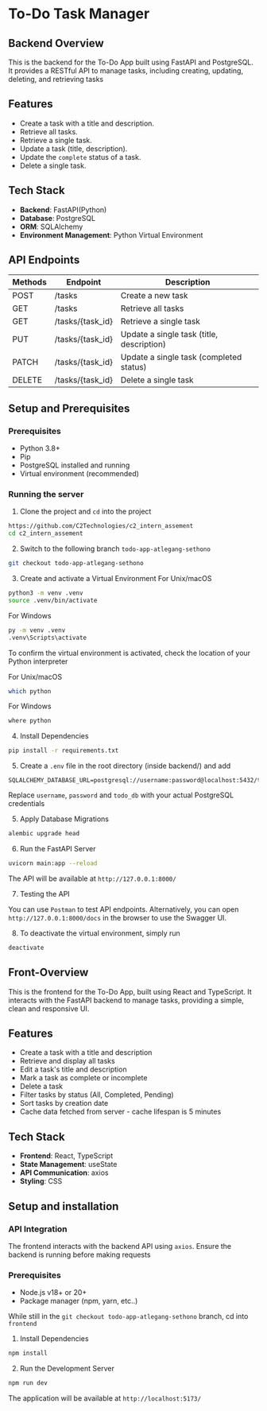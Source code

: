 # To-Do Task Manager


## Backend Overview 

This is the backend for the To-Do App built using FastAPI and PostgreSQL. It provides a RESTful API to manage tasks, including creating, updating, deleting, and retrieving tasks

## Features

- Create a task with a title and description.
- Retrieve all tasks.
- Retrieve a single task.
- Update a task (title, description).
- Update the `complete` status of a task.
- Delete a single task.

## Tech Stack

- **Backend**: FastAPI(Python)
- **Database**: PostgreSQL
- **ORM**: SQLAlchemy
- **Environment Management**: Python Virtual Environment

## API Endpoints

| Methods    | Endpoint         | Description
|------------|------------------|--------------------------
| POST       | /tasks           | Create a new task
| GET        | /tasks           | Retrieve all tasks
| GET        | /tasks/{task_id} | Retrieve a single task
| PUT        | /tasks/{task_id} | Update a single task (title, description)
| PATCH      | /tasks/{task_id} | Update a single task (completed status)
| DELETE     | /tasks/{task_id} | Delete a single task

## Setup and Prerequisites

### Prerequisites

- Python 3.8+
- Pip 
- PostgreSQL installed and running
- Virtual environment (recommended)

### Running the server

1. Clone the project and `cd` into the project

```bash
https://github.com/C2Technologies/c2_intern_assement
cd c2_intern_assement
```

2. Switch to the following branch `todo-app-atlegang-sethono`
```bash
git checkout todo-app-atlegang-sethono
```

3. Create and activate a Virtual Environment
For Unix/macOS
```bash
python3 -m venv .venv
source .venv/bin/activate
```

For Windows
```bash
py -m venv .venv
.venv\Scripts\activate
```

To confirm the virtual environment is activated, check the location of your Python interpreter

For Unix/macOS
```bash
which python
```

For Windows
```bash
where python
```

4. Install Dependencies

```bash
pip install -r requirements.txt
```

5. Create a `.env` file in the root directory (inside backend/) and add
```
SQLALCHEMY_DATABASE_URL=postgresql://username:password@localhost:5432/todo_db
```
Replace `username`, `password` and `todo_db` with your actual PostgreSQL credentials

5. Apply Database Migrations 

```bash
alembic upgrade head
```

6. Run the FastAPI Server
```bash
uvicorn main:app --reload
```

The API will be available at `http://127.0.0.1:8000/`

7. Testing the API

You can use `Postman` to test API endpoints. Alternatively, you can open `http://127.0.0.1:8000/docs` in the browser to use the Swagger UI.

8. To deactivate the virtual environment, simply run
```bash
deactivate
```

## Front-Overview 

This is the frontend for the To-Do App, built using React and TypeScript. It interacts with the FastAPI backend to manage tasks, providing a simple, clean and responsive UI.

## Features

- Create a task with a title and description
- Retrieve and display all tasks
- Edit a task's title and description
- Mark a task as complete or incomplete
- Delete a task
- Filter tasks by status (All, Completed, Pending)
- Sort tasks by creation date
- Cache data fetched from server - cache lifespan is 5 minutes

## Tech Stack
- **Frontend**: React, TypeScript
- **State Management**: useState
- **API Communication**: axios
- **Styling**: CSS

## Setup and installation

### API Integration

The frontend interacts with the backend API using `axios`. Ensure the backend is running before making requests

### Prerequisites

- Node.js v18+ or 20+
- Package manager (npm, yarn, etc..)

While still in the `git checkout todo-app-atlegang-sethono` branch, cd into `frontend`

1. Install Dependencies
```bash
npm install
```

2. Run the Development Server
```bash
npm run dev
```

The application will be available at `http://localhost:5173/`
